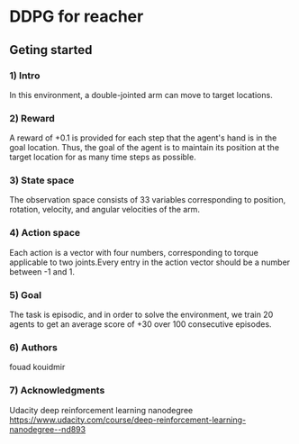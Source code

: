 
# DDPG for reacher

## Geting started 

### 1) Intro
In this environment, a double-jointed arm can move to target locations.

### 2) Reward
A reward of +0.1 is provided for each step that the agent's hand is in the goal location. Thus, the goal of the agent is to maintain its position at the target location for as many time steps as possible.


### 3) State space
The observation space consists of 33 variables corresponding to position, rotation, velocity, and angular velocities of the arm. 

### 4) Action space
Each action is a vector with four numbers, corresponding to torque applicable to two joints.Every entry in the action vector should be a number between -1 and 1.

### 5) Goal
The task is episodic, and in order to solve the environment, we train 20 agents to get an average score of +30 over 100 consecutive episodes.

### 6) Authors
fouad kouidmir

### 7) Acknowledgments
Udacity deep reinforcement learning nanodegree https://www.udacity.com/course/deep-reinforcement-learning-nanodegree--nd893
